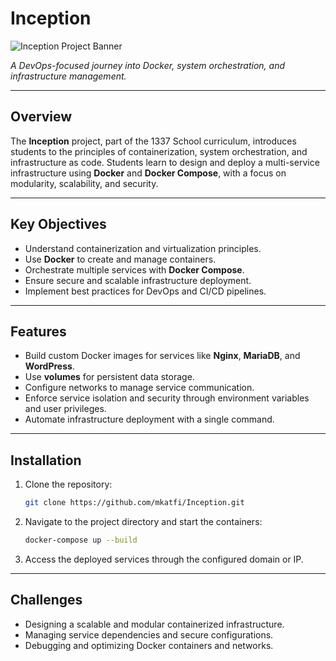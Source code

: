 
# Inception  

![Inception Project Banner](https://github.com/user-attachments/assets/53f35443-b65b-4ba8-ac97-13b680d96288)


*A DevOps-focused journey into Docker, system orchestration, and infrastructure management.*  

---

## Overview  

The **Inception** project, part of the 1337 School curriculum, introduces students to the principles of containerization, system orchestration, and infrastructure as code. Students learn to design and deploy a multi-service infrastructure using **Docker** and **Docker Compose**, with a focus on modularity, scalability, and security.  

---

## Key Objectives  

- Understand containerization and virtualization principles.  
- Use **Docker** to create and manage containers.  
- Orchestrate multiple services with **Docker Compose**.  
- Ensure secure and scalable infrastructure deployment.  
- Implement best practices for DevOps and CI/CD pipelines.  

---

## Features  

- Build custom Docker images for services like **Nginx**, **MariaDB**, and **WordPress**.  
- Use **volumes** for persistent data storage.  
- Configure networks to manage service communication.  
- Enforce service isolation and security through environment variables and user privileges.  
- Automate infrastructure deployment with a single command.  

---

## Installation  

1. Clone the repository:  
   ```bash  
   git clone https://github.com/mkatfi/Inception.git  
   ```  

2. Navigate to the project directory and start the containers:  
   ```bash  
   docker-compose up --build  
   ```  

3. Access the deployed services through the configured domain or IP.  

---

## Challenges  

- Designing a scalable and modular containerized infrastructure.  
- Managing service dependencies and secure configurations.  
- Debugging and optimizing Docker containers and networks.  

